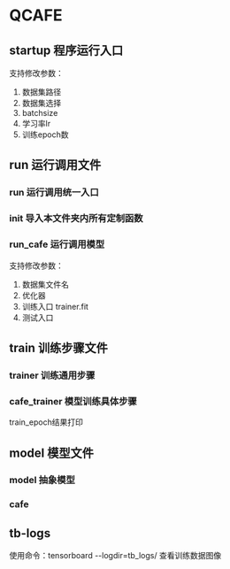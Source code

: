 # QCAFE

## startup 程序运行入口
支持修改参数：
1. 数据集路径
2. 数据集选择
3. batchsize
4. 学习率lr
5. 训练epoch数

## run 运行调用文件
### run 运行调用统一入口
### init 导入本文件夹内所有定制函数
### run_cafe 运行调用模型
支持修改参数：
1. 数据集文件名
2. 优化器
3. 训练入口 trainer.fit
4. 测试入口


## train 训练步骤文件
### trainer 训练通用步骤
### cafe_trainer 模型训练具体步骤
train_epoch结果打印

## model 模型文件
### model 抽象模型
### cafe

## tb-logs
使用命令：tensorboard --logdir=tb_logs/
查看训练数据图像
